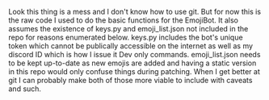 Look this thing is a mess and I don't know how to use git.
But for now this is the raw code I used to do the basic functions for the EmojiBot.
It also assumes the existence of keys.py and emoji_list.json not included in the repo for reasons enumerated below.
keys.py includes the bot's unique token which cannot be publically accessible on the internet as well as my discord ID which is how I issue it Dev only commands.
emoji_list.json needs to be kept up-to-date as new emojis are added and having a static version in this repo would only confuse things during patching.
When I get better at git I can probably make both of those more viable to include with caveats and such.
